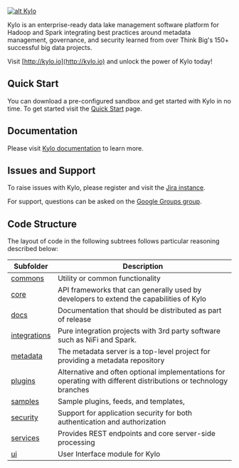 [![alt Kylo](https://cloud.githubusercontent.com/assets/5693584/22863033/4976d7d2-f0ee-11e6-95ec-3a30e2162a3c.png)](http://kylo.io/)

Kylo is an enterprise-ready data lake management software platform for Hadoop and Spark integrating best practices around metadata management, governance, and security learned from over Think Big's 150+ successful big data projects.

Visit [http://kylo.io](http://kylo.io) and unlock the power of Kylo today!

## Quick Start

You can download a pre-configured sandbox and get started with Kylo in no time.
To get started visit the [Quick Start](http://kylo.io/quickstart.html) page.

## Documentation

Please visit [Kylo documentation](http://kylo.readthedocs.io/) to learn more.  

## Issues and Support

To raise issues with Kylo, please register and visit the [Jira instance](https://kylo-io.atlassian.net/projects/KYLO).

For support, questions can be asked on the [Google Groups group](https://groups.google.com/forum/#!forum/kylo-community).

## Code Structure

The layout of code in the following subtrees follows particular reasoning described below: 

| Subfolder        | Description           |
| ------------- |-------------|
| [commons](commons) |  Utility or common functionality
| [core](core) | API frameworks that can generally used by developers to extend the capabilities of Kylo
| [docs](docs) | Documentation that should be distributed as part of release
| [integrations](integrations) | Pure integration projects with 3rd party software such as NiFi and Spark. 
| [metadata](metadata) | The metadata server is a top-level project for providing a metadata repository
| [plugins](plugins) | Alternative and often optional implementations for operating with different distributions or technology branches
| [samples](samples) | Sample plugins, feeds, and templates,
| [security](security) | Support for application security for both authentication and authorization
| [services](services) | Provides REST endpoints and core server-side processing
| [ui](ui) | User Interface module for Kylo
